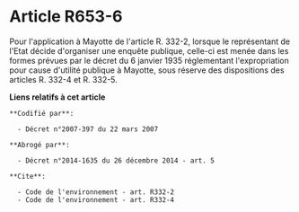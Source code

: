 # Article R653-6

Pour l'application à Mayotte de l'article R. 332-2, lorsque le représentant de l'Etat décide d'organiser une enquête
publique, celle-ci est menée dans les formes prévues par le décret du 6 janvier 1935 réglementant l'expropriation pour cause
d'utilité publique à Mayotte, sous réserve des dispositions des articles R. 332-4 et R. 332-5.

**Liens relatifs à cet article**

	**Codifié par**:

	  - Décret n°2007-397 du 22 mars 2007

	**Abrogé par**:

	  - Décret n°2014-1635 du 26 décembre 2014 - art. 5

	**Cite**:

	  - Code de l'environnement - art. R332-2
	  - Code de l'environnement - art. R332-4
